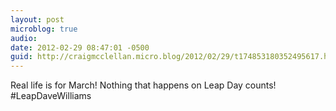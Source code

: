 ```yaml
---
layout: post
microblog: true
audio: 
date: 2012-02-29 08:47:01 -0500
guid: http://craigmcclellan.micro.blog/2012/02/29/t174853180352495617.html
---
```

Real life is for March! Nothing that happens on Leap Day counts! #LeapDaveWilliams
